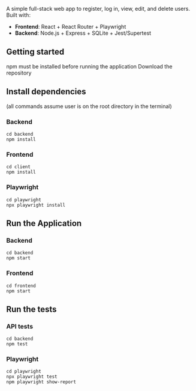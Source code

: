 A simple full-stack web app to register, log in, view, edit, and delete users. Built with:

- **Frontend**: React + React Router + Playwright
- **Backend**: Node.js + Express + SQLite + Jest/Supertest

## Getting started

npm must be installed before running the application
Download the repository


## Install dependencies
(all commands assume user is on the root directory in the terminal)
### Backend
        
    cd backend
    npm install
        

### Frontend
        
    cd client
    npm install  


### Playwright
        
    cd playwright
    npx playwright install
        

## Run the Application
### Backend
    cd backend
    npm start

### Frontend
    cd frontend
    npm start

## Run the tests
### API tests
    cd backend
    npm test

### Playwright
    cd playwright
    npx playwright test
    npm playwright show-report

